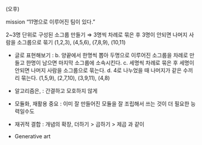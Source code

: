 (오후)

mission
 “11명으로 이루어진 팀이 있다.”

 2~3명 단위로 구성된 소그룹 만들기
  ⇒ 3명씩 차례로 묶은 후 3명이 안되면 나머지 사람을 소그룹으로 묶기
	(1,2,3), (4,5,6), (7,8,9), (10,11)

-	글로 표현해보기
: b. 양끝에서 한명씩 뽑아 두명으로 이루어진 소그룹을 차례로 만들고 한명이 남으면 마지막 소그룹에 소속시킨다.
 c. 세명씩 차례로 묶은 후 세명이 안되면 나머지 사람을 소그룹으로 묶는다.
 d. 4로 나누었을 때 나머지가 같은 수끼리 묶는다.
		(1,5,9), (2,7,10), (3,9,11), (4,8)

-	알고리즘은,
: 간결하고 모호하지 않게

-	모듈화, 재활용 중요
: 이미 잘 만들어진 모듈을 잘 조립해서 쓰는 것이 더 필요한 능력일수도


-	재귀적 결합
: 개념의 확장, 더하기 > 곱하기 > 제곱 과 같이

-	 Generative art
